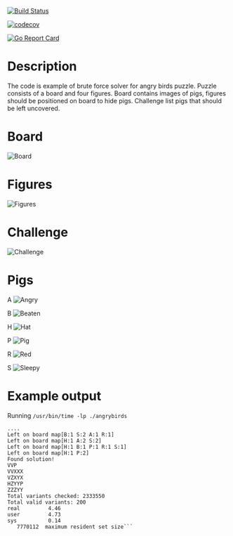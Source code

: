 [![Build Status](https://travis-ci.org/edbond/angrygo.svg?branch=master)](https://travis-ci.org/edbond/angrygo)

[![codecov](https://codecov.io/gh/edbond/angrygo/branch/master/graph/badge.svg)](https://codecov.io/gh/edbond/angrygo)

[![Go Report Card](https://goreportcard.com/badge/github.com/edbond/angrygo)](https://goreportcard.com/report/github.com/edbond/angrygo)

# Description

The code is example of brute force solver for angry birds puzzle.
Puzzle consists of a board and four figures.
Board contains images of pigs, figures should be positioned on board
to hide pigs. Challenge list pigs that should be left uncovered.

# Board

![Board](https://github.com/edbond/angrygo/blob/master/angrybirds/board.jpg)

# Figures

![Figures](https://github.com/edbond/angrygo/blob/master/angrybirds/figures.jpg)

# Challenge

![Challenge](https://github.com/edbond/angrygo/blob/master/angrybirds/challenge.jpg)

# Pigs

A
![Angry](https://github.com/edbond/angrygo/blob/master/angrybirds/A%20-%20Angry.png)

B
![Beaten](https://github.com/edbond/angrygo/blob/master/angrybirds/B%20-%20Beaten.png)

H
![Hat](https://github.com/edbond/angrygo/blob/master/angrybirds/H%20-%20Hat.png)

P
![Pig](https://github.com/edbond/angrygo/blob/master/angrybirds/P%20-%20Pig.png)

R
![Red](https://github.com/edbond/angrygo/blob/master/angrybirds/R%20-%20Red.png)

S
![Sleepy](https://github.com/edbond/angrygo/blob/master/angrybirds/S%20-%20Sleepy.png)


# Example output

Running `/usr/bin/time -lp ./angrybirds`

```
....
Left on board map[B:1 S:2 A:1 R:1]
Left on board map[H:1 A:2 S:2]
Left on board map[H:1 B:1 P:1 R:1 S:1]
Left on board map[H:1 P:2]
Found solution!
VVP
VVXXX
VZXYX
HZYYP
ZZZYY
Total variants checked: 2333550
Total valid variants: 200
real         4.46
user         4.73
sys          0.14
   7770112  maximum resident set size```
